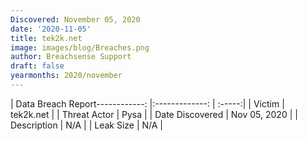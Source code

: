 ```yaml
---
Discovered: November 05, 2020
date: '2020-11-05'
title: tek2k.net
image: images/blog/Breaches.png
author: Breachsense Support
draft: false
yearmonths: 2020/november
---
```


| Data Breach Report------------:   |:-------------:    | :-----:|
| Victim    | tek2k.net      | 
| Threat Actor    | Pysa      | 
| Date Discovered    | Nov 05, 2020      | 
| Description    | N/A      | 
| Leak Size    | N/A      | 

